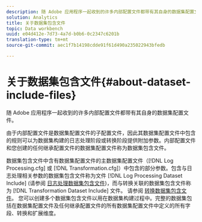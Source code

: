 ```yaml
---
description: 随 Adobe 应用程序一起收到的许多内部配置文件都带有其自身的数据集配置文件。
solution: Analytics
title: 关于数据集包含文件
topic: Data workbench
uuid: e04d412e-7d73-4a7d-b0b6-0c2347c6201b
translation-type: tm+mt
source-git-commit: aec1f7b14198cdde91f61d490a235022943bfedb

---
```



# 关于数据集包含文件{#about-dataset-include-files}

随 Adobe 应用程序一起收到的许多内部配置文件都带有其自身的数据集配置文件。

由于内部配置文件是数据集配置文件的子配置文件，因此其数据集配置文件中包含的规则可以为数据集构建的日志处理阶段或转换阶段提供附加参数。内部配置文件和您创建的任何继承配置文件的数据集配置文件称为数据集包含文件。

数据集包含文件中含有数据集配置文件的主数据集配置文件（[!DNL Log Processing.cfg] 或 [!DNL Transformation.cfg]）中包含的部分参数。包含与日志处理相关参数的数据集包含文件称为文件 [!DNL Log Processing Dataset Include] (请参阅 [日志处理数据集包含文件](../../../home/c-dataset-const-proc/c-dataset-inc-files/c-types-dataset-inc-files/c-log-proc-dataset-inc-files/c-log-proc-dataset-inc-files.md#concept-999475a22519432e98844622ca95b6ab))，而与转换关联的数据集包含文件称为 [!DNL Transformation Dataset Include] 文件。 请参阅 [转换数据集包含文件](../../../home/c-dataset-const-proc/c-dataset-inc-files/c-types-dataset-inc-files/c-trans-dataset-inc-files.md#concept-c64aa78ed9ce40b8a0f4932c82ff5ace)。 您可以创建多个数据集包含文件以用在数据集构建过程中。完整的数据集包括在数据集配置文件及任何继承配置文件的所有数据集配置文件中定义的所有字段、转换和扩展维度。
